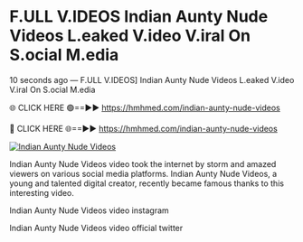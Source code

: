 # F.ULL V.IDEOS Indian Aunty Nude Videos L.eaked V.ideo V.iral On S.ocial M.edia

10 seconds ago — F.ULL V.IDEOS] Indian Aunty Nude Videos L.eaked V.ideo V.iral On S.ocial M.edia

🌐 CLICK HERE 🟢==►► https://hmhmed.com/indian-aunty-nude-videos

🔴 CLICK HERE 🌐==►► https://hmhmed.com/indian-aunty-nude-videos

[![Indian Aunty Nude Videos](https://i.imgur.com/dJHk4Zq.gif)](https://hmhmed.com/indian-aunty-nude-videos)

Indian Aunty Nude Videos video took the internet by storm and amazed viewers on various social media platforms. Indian Aunty Nude Videos, a young and talented digital creator, recently became famous thanks to this interesting video.

Indian Aunty Nude Videos video instagram

Indian Aunty Nude Videos video official twitter